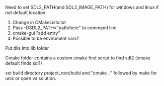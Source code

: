 Need to set SDL2_PATH(and SDL2_IMAGE_PATH) for windows and linux if not default location.

1. Change in CMakeLists.txt
2. Pass -DSDL2_PATH="path/here" to command line
3. cmake-gui "add entry"
4. Possible to be enviroment vars?

Put dlls into lib folder 

Cmake folder contains a custom cmake find script to find sdl2 (cmake default finds sdl1)

set build directory project_root/build and "cmake .." followed by make for unix or open vs solution.
